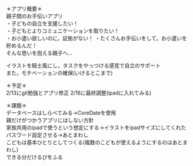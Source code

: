 ＊アプリ概要＊  
親子間のお手伝いアプリ  
・子どもの自立を支援したい！  
・子どもとよりコミュニケーションを取りたい！  
・お小遣い欲しいのに，証拠がない！
・たくさんお手伝いをして，お小遣いを貯めるんだ！  
そんな思いを抱える親子へ...

イラストを騎士風にし，タスクをやっつける感覚で自立のサポート  
また，モチベーションの確保(いけるとこまで)  


＊予定＊  
2/13にgit勉強とアプリ修正
2/16に最終調整(ipadに入れてみる)

＊課題＊  
データベースはしらべてみる->CoreDateを使用  
親だけがつかうアプリにはしない方針  
家族共用のipadで使うという想定にする->イラストをipadサイズにしてくれた  
パスワード設定させる->あとまわし  
こどもは基本ひとりとしてつくる(複数のこどもが使えるようにするのはあとまわし)  
できる分だけるびをふる  
